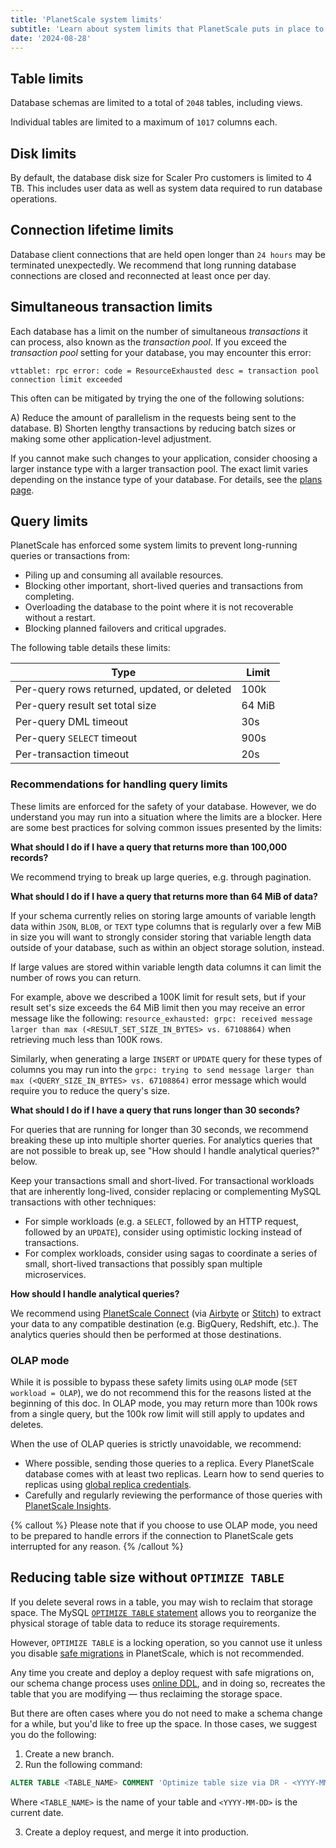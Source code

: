 ```yaml
---
title: 'PlanetScale system limits'
subtitle: 'Learn about system limits that PlanetScale puts in place to protect your database.'
date: '2024-08-28'
---
```


## Table limits

Database schemas are limited to a total of `2048` tables, including views.

Individual tables are limited to a maximum of `1017` columns each.

## Disk limits

By default, the database disk size for Scaler Pro customers is limited to 4 TB. This includes user data as well as system data required to run database operations.

## Connection lifetime limits

Database client connections that are held open longer than `24 hours` may be terminated unexpectedly. We recommend that long running database connections are closed and reconnected at least once per day.

## Simultaneous transaction limits

Each database has a limit on the number of simultaneous _transactions_ it can process, also known as the _transaction pool_.
If you exceed the _transaction pool_ setting for your database, you may encounter this error:

```
vttablet: rpc error: code = ResourceExhausted desc = transaction pool connection limit exceeded
```

This often can be mitigated by trying the one of the following solutions:

A) Reduce the amount of parallelism in the requests being sent to the database.
B) Shorten lengthy transactions by reducing batch sizes or making some other application-level adjustment.

If you cannot make such changes to your application, consider choosing a larger instance type with a larger transaction pool.
The exact limit varies depending on the instance type of your database.
For details, see the [plans page](/docs/concepts/planetscale-plans).

## Query limits

PlanetScale has enforced some system limits to prevent long-running queries or transactions from:

- Piling up and consuming all available resources.
- Blocking other important, short-lived queries and transactions from completing.
- Overloading the database to the point where it is not recoverable without a restart.
- Blocking planned failovers and critical upgrades.

The following table details these limits:

| Type                                         | Limit  |
| -------------------------------------------- | ------ |
| Per-query rows returned, updated, or deleted | 100k   |
| Per-query result set total size              | 64 MiB |
| Per-query DML timeout                        | 30s    |
| Per-query `SELECT` timeout                   | 900s   |
| Per-transaction timeout                      | 20s    |

### Recommendations for handling query limits

These limits are enforced for the safety of your database. However, we do understand you may run into a situation where the limits are a blocker. Here are some best practices for solving common issues presented by the limits:

**What should I do if I have a query that returns more than 100,000 records?**

We recommend trying to break up large queries, e.g. through pagination.

**What should I do if I have a query that returns more than 64 MiB of data?**

If your schema currently relies on storing large amounts of variable length data within `JSON`, `BLOB`, or `TEXT` type columns that is regularly over a few MiB in size you will want to strongly consider storing that variable length data outside of your database, such as within an object storage solution, instead.

If large values are stored within variable length data columns it can limit the number of rows you can return.

For example, above we described a 100K limit for result sets, but if your result set's size exceeds the 64 MiB limit then you may receive an error message like the following: `resource_exhausted: grpc: received message larger than max (<RESULT_SET_SIZE_IN_BYTES> vs. 67108864)` when retrieving much less than 100K rows.

Similarly, when generating a large `INSERT` or `UPDATE` query for these types of columns you may run into the `grpc: trying to send message larger than max (<QUERY_SIZE_IN_BYTES> vs. 67108864)` error message which would require you to reduce the query's size.

**What should I do if I have a query that runs longer than 30 seconds?**

For queries that are running for longer than 30 seconds, we recommend breaking these up into multiple shorter queries. For analytics queries that are not possible to break up, see "How should I handle analytical queries?" below.

Keep your transactions small and short-lived. For transactional workloads that are inherently long-lived, consider replacing or complementing MySQL transactions with other techniques:

- For simple workloads (e.g. a `SELECT`, followed by an HTTP request, followed by an `UPDATE`), consider using optimistic locking instead of transactions.
- For complex workloads, consider using sagas to coordinate a series of small, short-lived transactions that possibly span multiple microservices.

**How should I handle analytical queries?**

We recommend using [PlanetScale Connect](/blog/extract-load-and-transform-your-data-with-planetscale-connect) (via [Airbyte](/docs/integrations/airbyte) or [Stitch](/docs/integrations/stitch)) to extract your data to any compatible destination (e.g. BigQuery, Redshift, etc.). The analytics queries should then be performed at those destinations.

### OLAP mode

While it is possible to bypass these safety limits using `OLAP` mode (`SET workload = OLAP`), we do not recommend this for the reasons listed at the beginning of this doc. In OLAP mode, you may return more than 100k rows from a single query, but the 100k row limit will still apply to updates and deletes.

When the use of OLAP queries is strictly unavoidable, we recommend:

- Where possible, sending those queries to a replica. Every PlanetScale database comes with at least two replicas. Learn how to send queries to replicas using [global replica credentials](/docs/concepts/replicas#how-to-query-replicas).
- Carefully and regularly reviewing the performance of those queries with [PlanetScale Insights](/docs/concepts/query-insights).

{% callout %}
Please note that if you choose to use OLAP mode, you need to be prepared to handle errors if the connection to PlanetScale gets interrupted for any reason.
{% /callout %}

## Reducing table size without `OPTIMIZE TABLE`

If you delete several rows in a table, you may wish to reclaim that storage space. The MySQL [`OPTIMIZE TABLE` statement](https://dev.mysql.com/doc/refman/en/optimize-table.html) allows you to reorganize the physical storage of table data to reduce its storage requirements.

However, `OPTIMIZE TABLE` is a locking operation, so you cannot use it unless you disable [safe migrations](/docs/concepts/safe-migrations) in PlanetScale, which is not recommended.

Any time you create and deploy a deploy request with safe migrations on, our schema change process uses [online DDL](/docs/learn/how-online-schema-change-tools-work), and in doing so, recreates the table that you are modifying &mdash; thus reclaiming the storage space.

But there are often cases where you do not need to make a schema change for a while, but you'd like to free up the space. In those cases, we suggest you do the following:

1. Create a new branch.
2. Run the following command:

```sql
ALTER TABLE <TABLE_NAME> COMMENT 'Optimize table size via DR - <YYYY-MM-DD>';
```

Where `<TABLE_NAME>` is the name of your table and `<YYYY-MM-DD>` is the current date.

3. Create a deploy request, and merge it into production.
